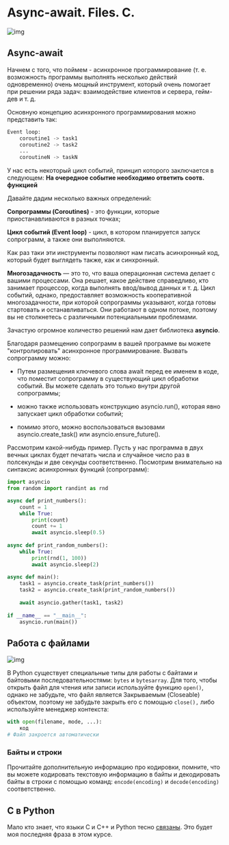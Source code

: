 # Async-await. Files. C.

![img](https://i.morioh.com/2019/11/22/2c2bb91c6e2b.jpg)

## Async-await

Начнем с того, что поймем - асинхронное программирование (т. е. возможность программы выполнять несколько действий одновременно) очень мощный инструмент, который очень помогает при решении ряда задач: взаимодействие клиентов и сервера, гейм-дев и т. д.

Основную концепцию асинхронного программирования можно представить так:

```python
Event loop:
    coroutine1 -> task1
    coroutine2 -> task2
    ...
    coroutineN -> taskN
```

У нас есть некоторый цикл событий, принцип которого заключается в следующем: **На очередное событие необходимо ответить соотв. функцией**

Давайте дадим несколько важных определений:

**Сопрограммы (Coroutines)** - это функции, которые приостанавливаются в разных точках;

**Цикл событий (Event loop)** - цикл, в котором планируется запуск сопрограмм, а также они выполняются.

Как раз таки эти инструменты позволяют нам писать асинхронный код, который будет выглядеть также, как и синхронный.

**Многозадачность** — это то, что ваша операционная система делает с вашими процессами. Она решает, какое действие справедливо, кто занимает процессор, когда выполнять ввод/вывод данных и т. д. Цикл событий, однако, предоставляет возможность кооперативной многозадачности, при которой сопрограммы указывают, когда готовы стартовать и останавливаться. Они работают в одном потоке, поэтому вы не столкнетесь с различными потенциальными проблемами.

Зачастую огромное количество решений нам дает библиотека **asyncio**.

Благодаря размещению сопрограмм в вашей программе вы можете "контролировать" асинхронное программирование. Вызвать сопрограмму можно:

* Путем размещения ключевого слова await перед ее именем в коде, что поместит сопрограмму в существующий цикл обработки событий. Вы можете сделать это только внутри другой сопрограммы;

* можно также использовать конструкцию asyncio.run(), которая явно запускает цикл обработки событий;
* помимо этого, можно воспользоваться вызовами asyncio.create_task() или asyncio.ensure_future().

Рассмотрим какой-нибудь пример. Пусть у нас программа в двух вечных циклах будет печатать числа и случайное число раз в полсекунды и две секунды соответственно. Посмотрим внимательно на синтаксис асинхронных функций (сопрограмм):

```python
import asyncio
from random import randint as rnd

async def print_numbers():
    count = 1
    while True:
        print(count)
        count += 1
        await asyncio.sleep(0.5)
        
async def print_random_numbers():
    while True:
        print(rnd(1, 100))
        await asyncio.sleep(2)
        
async def main():
    task1 = asyncio.create_task(print_numbers())
    task2 = asyncio.create_task(print_random_numbers())
    
    await asyncio.gather(task1, task2)
    
if __name__ == "__main__":
    asyncio.run(main())
```

## Работа с файлами

![img](https://vhi.ircdvrd.online/img/619966.jpg)

В Python существует специальные типы для работы с байтами и байтовыми последовательностями: `bytes` и `bytesarray`. Для того, чтобы открыть файл для чтения или записи используйте функцию `open()`, однако не забудьте, что файл является Закрываемым (Closeable) объектом, поэтому не забудьте закрыть его с помощью `close(),` либо используйте менеджер контекста:

```python
with open(filename, mode, ...):
    код
# Файл закроется автоматически
```

### Байты и строки

Прочитайте дополнительную информацию про кодировки, помните, что вы можете кодировать текстовую информацию в байты и декодировать байты в строки с помощью команд: `encode(encoding)` и `decode(encoding)` соответственно.

## С в Python

Мало кто знает, что языки C и C++ и Python тесно [связаны](https://docs.python.org/3/c-api/index.html). Это будет моя последняя фраза в этом курсе.

